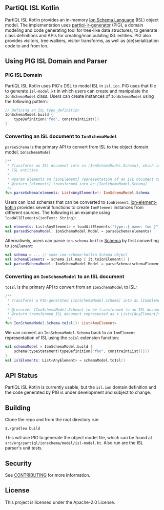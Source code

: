 ## PartiQL ISL Kotlin

PartiQL ISL Kotlin provides an in-memory [Ion Schema Language](https://amzn.github.io/ion-schema/docs/spec.html) (ISL) object
model. The implementation uses [partiql-ir-generator](https://github.com/partiql/partiql-ir-generator) (PIG), a domain modeling
and code generating tool for tree-like data structures, to generate class definitions and APIs for creating/manipulating 
ISL entities. PIG also provides visitors, tree walkers, visitor transforms, as well as (de)serialization code to and from Ion.

## Using PIG ISL Domain and Parser

### PIG ISL Domain
PartiQL ISL Kotlin uses PIG's DSL to model ISL in `isl.ion`. PIG uses that file to generate `isl-model.kt` in which 
users can create and manipulate the `IonSchemaModel` class. Users can create instances of `IonSchemaModel` using the following pattern:

```Kotlin
// Defining an ISL type_definition
IonSchemaModel.build {
    typeDefinition("foo", constraintList())
}
```

### Converting an ISL document to `IonSchemaModel`
`parseSchema` is the primary API to convert from ISL to the object domain model, `IonSchemaModel`
```Kotlin
/**
 * Transforms an ISL document into an [IonSchemaModel.Schema], which is a PIG-generated in-memory object representing
 * ISL entities.
 *
 * @param elements an [IonElement] representation of an ISL document to be transformed to [IonSchemaModel.Schema]
 * @return [elements] transformed into an [IonSchemaModel.Schema]
 */
fun parseSchema(elements: List<AnyElement>): IonSchemaModel.Schema
```

Users can load schemas that can be converted to `IonElement`. [ion-element-kotlin](https://github.com/amzn/ion-element-kotlin/blob/master/src/com/amazon/ionelement/api/IonElementLoader.kt)
provides several functions to create `IonElement` instances from different sources. The following is an example using `loadAllElements(ionText: String)`:
```Kotlin
val elements: List<AnyElement> = loadAllElements("type::{ name: foo }")
val parsedSchemaModel: IonSchemaModel.Model = parseSchema(elements)
```

Alternatively, users can parse `ion-schema-kotlin` [Schema](https://github.com/amzn/ion-schema-kotlin/blob/master/src/com/amazon/ionschema/Schema.kt#L36)
by first converting to `IonElement`:
```Kotlin
val schema = ... // some ion-schema-kotlin Schema object
val schemaElements = schema.isl.map { it.toIonElement() }
val parsedSchemaModel: IonSchemaModel.Model = parseSchema(schemaElements)
```

### Converting an `IonSchemaModel` to an ISL document
`toIsl` is the primary API to convert from an `IonSchemaModel` to ISL:
```Kotlin
/**
 * Transforms a PIG-generated [IonSchemaModel.Schema] into an [IonElement] representation of an ISL document.
 *
 * @receiver [IonSchemaModel.Schema] to be transformed to an ISL document
 * @return transformed ISL document represented as a List<[AnyElement]>
 */
fun IonSchemaModel.Schema.toIsl(): List<AnyElement>
```

We can convert an `IonSchemaModel.Schema` back to an `IonElement` representation of ISL using the `toIsl` extension function:
```Kotlin
val schemaModel = IonSchemaModel.build {
    schema(typeStatement(typeDefinition("foo", constraintList())))
}
val islElements: List<AnyElement> = schemaModel.toIsl()
```

## API Status
PartiQL ISL Kotlin is currently usable, but the `isl.ion` domain definition and the code generated by PIG is under development and subject to change.

## Building
Clone the repo and from the root directory run:

```
$./gradlew build
```

This will use PIG to generate the object model file, which can be found at `src/org/partiql/ionschema/model/isl-model.kt`.
Also run are the ISL parser's unit tests.

## Security

See [CONTRIBUTING](CONTRIBUTING.md#security-issue-notifications) for more information.

## License

This project is licensed under the Apache-2.0 License.

